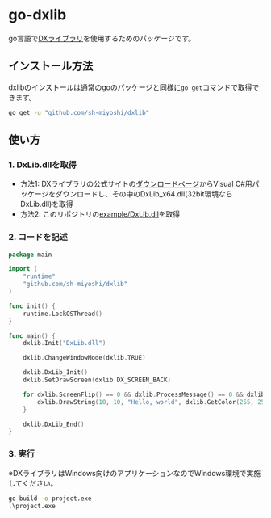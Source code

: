 # go-dxlib

go言語で[DXライブラリ](https://dxlib.xsrv.jp/)を使用するためのパッケージです。

## インストール方法

dxlibのインストールは通常のgoのパッケージと同様に`go get`コマンドで取得できます。

```bat
go get -u "github.com/sh-miyoshi/dxlib"
```

## 使い方

### 1. DxLib.dllを取得

- 方法1: DXライブラリの公式サイトの[ダウンロードページ](https://dxlib.xsrv.jp/dxdload.html)からVisual C#用パッケージをダウンロードし、その中のDxLib_x64.dll(32bit環境ならDxLib.dll)を取得
- 方法2: このリポジトリの[example/DxLib.dll](https://github.com/sh-miyoshi/dxlib/raw/master/example/DxLib.dll)を取得

### 2. コードを記述

```go
package main

import (
    "runtime"
    "github.com/sh-miyoshi/dxlib"
)

func init() {
    runtime.LockOSThread()
}

func main() {
    dxlib.Init("DxLib.dll")

    dxlib.ChangeWindowMode(dxlib.TRUE)

    dxlib.DxLib_Init()
    dxlib.SetDrawScreen(dxlib.DX_SCREEN_BACK)

    for dxlib.ScreenFlip() == 0 && dxlib.ProcessMessage() == 0 && dxlib.ClearDrawScreen() == 0 {
        dxlib.DrawString(10, 10, "Hello, world", dxlib.GetColor(255, 255, 255), 0)
    }

    dxlib.DxLib_End()
}
```

### 3. 実行

※DXライブラリはWindows向けのアプリケーションなのでWindows環境で実施してください。

```bat
go build -o project.exe
.\project.exe
```
